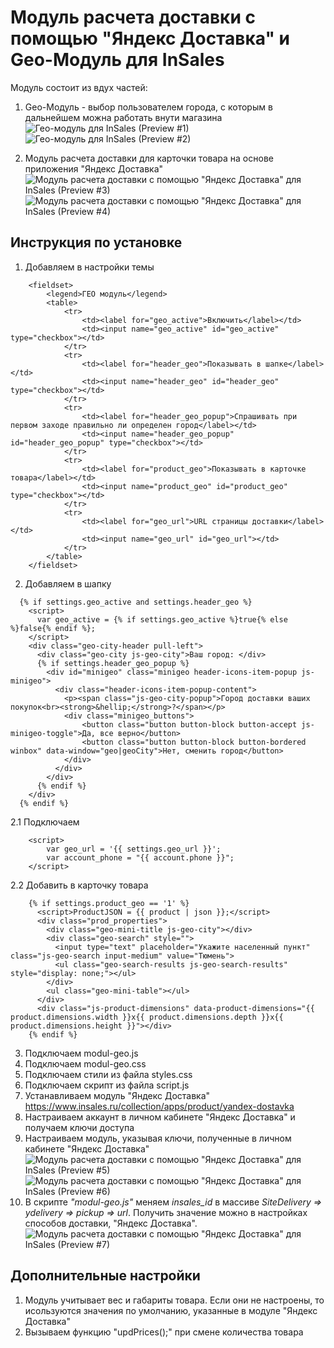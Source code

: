 # Модуль расчета доставки с помощью "Яндекс Доставка" и Geo-Модуль для InSales
Модуль состоит из вдух частей:
1. Geo-Модуль - выбор пользователем города, с которым в дальнейшем можна работать внути магазина
![Гео-модуль для InSales (Preview #1)](https://github.com/eZ4hUNt/insales-delivery-price-and-geo-module/blob/master/preview%20%231.jpg)
![Гео-модуль для InSales (Preview #2)](https://github.com/eZ4hUNt/insales-delivery-price-and-geo-module/blob/master/preview%20%232.jpg)

2. Модуль расчета доставки для карточки товара на основе приложения "Яндекс Доставка"
![Модуль расчета доставки с помощью "Яндекс Доставка" для InSales (Preview #3)](https://github.com/eZ4hUNt/insales-delivery-price-and-geo-module/blob/master/preview%20%233.jpg)
![Модуль расчета доставки с помощью "Яндекс Доставка" для InSales (Preview #4)](https://github.com/eZ4hUNt/insales-delivery-price-and-geo-module/blob/master/preview%20%236.jpg)

## Инструкция по установке
1. Добавляем в настройки темы
```
	<fieldset>
		<legend>ГЕО модуль</legend>
		<table>
			<tr>
				<td><label for="geo_active">Включить</label></td>
				<td><input name="geo_active" id="geo_active" type="checkbox"></td>
			</tr>
			<tr>
				<td><label for="header_geo">Показывать в шапке</label></td>
				<td><input name="header_geo" id="header_geo" type="checkbox"></td>
			</tr>
			<tr>
				<td><label for="header_geo_popup">Спрашивать при первом заходе правильно ли определен город</label></td>
				<td><input name="header_geo_popup" id="header_geo_popup" type="checkbox"></td>
			</tr>
			<tr>
				<td><label for="product_geo">Показывать в карточке товара</label></td>
				<td><input name="product_geo" id="product_geo" type="checkbox"></td>
			</tr>
			<tr>
				<td><label for="geo_url">URL страницы доставки</label></td>
				<td><input name="geo_url" id="geo_url"></td>
			</tr>
		</table>
	</fieldset>
  ```

  2. Добавляем в шапку
  ```
    {% if settings.geo_active and settings.header_geo %}
      <script>
        var geo_active = {% if settings.geo_active %}true{% else %}false{% endif %};
      </script>
      <div class="geo-city-header pull-left">
	    <div class="geo-city js-geo-city">Ваш город: </div>
		{% if settings.header_geo_popup %}
	      <div id="minigeo" class="minigeo header-icons-item-popup js-minigeo">
			<div class="header-icons-item-popup-content">
			  <p><span class="js-geo-city-popup">Город доставки ваших покупок<br><strong>&hellip;</strong>?</span></p>
			  <div class="minigeo_buttons">
				  <button class="button button-block button-accept js-minigeo-toggle">Да, все верно</button>
				  <button class="button button-block button-bordered winbox" data-window="geo|geoCity">Нет, сменить город</button>
			  </div>
			</div>
		  </div>
		{% endif %}
	  </div>
	{% endif %}
```
2.1 Подключаем 
```
	<script>
		var geo_url = '{{ settings.geo_url }}';
		var account_phone = "{{ account.phone }}";
	</script>
```
2.2 Добавить в карточку товара
```
	{% if settings.product_geo == '1' %}
	  <script>ProductJSON = {{ product | json }};</script>
	  <div class="prod_properties">
		<div class="geo-mini-title js-geo-city"></div>
		<div class="geo-search" style="">
		  <input type="text" placeholder="Укажите населенный пункт" class="js-geo-search input-medium" value="Тюмень">
		  <ul class="geo-search-results js-geo-search-results" style="display: none;"></ul>
		</div>
		<ul class="geo-mini-table"></ul>
	  </div>
	  <div class="js-product-dimensions" data-product-dimensions="{{ product.dimensions.width }}x{{ product.dimensions.depth }}x{{ product.dimensions.height }}"></div>
	{% endif %}
```
3. Подключаем modul-geo.js
4. Подключаем modul-geo.css
5. Подключаем стили из файла styles.css
6. Подключаем скрипт из файла script.js
7. Устанавливаем модуль "Яндекс Доставка" https://www.insales.ru/collection/apps/product/yandex-dostavka
8. Настраиваем аккаунт в личном кабинете "Яндекс Доставка" и получаем ключи доступа
9. Настраиваем модуль, указывая ключи, полученные в личном кабинете "Яндекс Доставка"
![Модуль расчета доставки с помощью "Яндекс Доставка" для InSales (Preview #5)](https://github.com/eZ4hUNt/insales-delivery-price-and-geo-module/blob/master/preview%20%235.jpg)
![Модуль расчета доставки с помощью "Яндекс Доставка" для InSales (Preview #6)](https://github.com/eZ4hUNt/insales-delivery-price-and-geo-module/blob/master/preview%20%236.jpg)
10. В скрипте *"modul-geo.js"* меняем *insales_id* в массиве *SiteDelivery => ydelivery => pickup => url*. Получить значение можно в настройках способов доставки, "Яндекс Доставка".
![Модуль расчета доставки с помощью "Яндекс Доставка" для InSales (Preview #7)](https://github.com/eZ4hUNt/insales-delivery-price-and-geo-module/blob/master/preview%20%237.jpg)

## Дополнительные настройки
1. Модуль учитывает вес и габариты товара. Если они не настроены, то исользуются значения по умолчанию, указанные в модуле "Яндекс Доставка"
2. Вызываем функцию "updPrices();" при смене количества товара 
